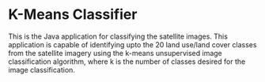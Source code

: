 K-Means Classifier
==================

This is the Java application for classifying the satellite images. This application is capable of identifying upto the 20 land use/land cover classes from the satellite imagery using the k-means unsupervised image classification algorithm, where k is the number of classes desired for the image classification.
